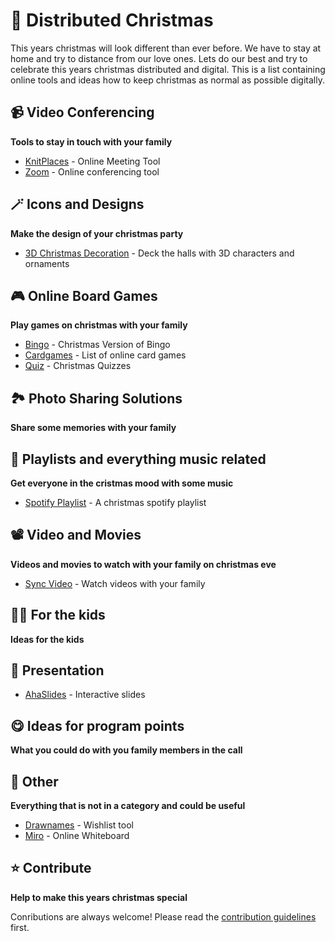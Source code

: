 # 🎄 Distributed Christmas

This years christmas will look different than ever before. We have to stay at home and try to distance from our love ones. Lets do our best and try to celebrate this years christmas distributed and digital. This is a list containing online tools and ideas how to keep christmas as normal as possible digitally.

## 📹 Video Conferencing

**Tools to stay in touch with your family**

- [KnitPlaces](https://knitplaces.com/) - Online Meeting Tool
- [Zoom](https://zoom.us/) - Online conferencing tool

## 🪄 Icons and Designs

**Make the design of your christmas party**

- [3D Christmas Decoration](https://icons8.com/l/christmas-3d/?ref=producthunt) - Deck the halls with 3D characters and ornaments

## 🎮 Online Board Games

**Play games on christmas with your family**

- [Bingo](https://teambuilding.com/blog/online-team-building-bingo) - Christmas Version of Bingo
- [Cardgames](https://www.arkadium.com/free-online-games/card/) - List of online card games
- [Quiz](https://ahaslides.com/blog/40-question-premade-family-christmas-quiz-free-download/?source=blog&medium=button&campaign=landing_site&content=10-free-virtual-christmas-party-ideas-tools-templates) - Christmas Quizzes

## 🏞 Photo Sharing Solutions

**Share some memories with your family**

## 🎵 Playlists and everything music related

**Get everyone in the cristmas mood with some music**

- [Spotify Playlist](https://open.spotify.com/playlist/2Cg3Z2zP4NnGlFxoaXtN0Z) - A christmas spotify playlist

## 📽 Video and Movies

**Videos and movies to watch with your family on christmas eve**

- [Sync Video](https://www.sync-video.com/) - Watch videos with your family

## 👶🏻 For the kids

**Ideas for the kids**

## 💬 Presentation

- [AhaSlides](https://ahaslides.com/) - Interactive slides

## 😋 Ideas for program points

**What you could do with you family members in the call**

## 🛑 Other

**Everything that is not in a category and could be useful**

- [Drawnames](https://www.drawnames.de/) - Wishlist tool
- [Miro](https://miro.com/) - Online Whiteboard

## ⭐️ Contribute

**Help to make this years christmas special**

Conributions are always welcome! Please read the [contribution guidelines](contributing.md) first.
